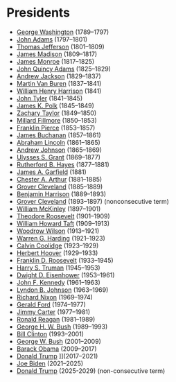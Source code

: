 # Presidents

- [George Washington](./../George-Washington/) (1789–1797)
- [John Adams](./../John-Adams/) (1797–1801)
- [Thomas Jefferson](./../Thomas-Jefferson/) (1801–1809)
- [James Madison](./../James-Madison/) (1809–1817)
- [James Monroe](./../James-Monroe/) (1817–1825)
- [John Quincy Adams](./../John-Quincy-Adams/) (1825–1829)
- [Andrew Jackson](./../Andrew-Jackson/) (1829–1837)
- [Martin Van Buren](./../Martin-Van-Buren/) (1837–1841)
- [William Henry Harrison](./../William-Henry-Harrison/) (1841)
- [John Tyler](./../John-Tyler/) (1841–1845)
- [James K. Polk](./../James-K.-Polk/) (1845–1849)
- [Zachary Taylor](./../Zachary-Taylor/) (1849–1850)
- [Millard Fillmore](./../Millard-Fillmore/) (1850–1853)
- [Franklin Pierce](./../Franklin-Pierce/) (1853–1857)
- [James Buchanan](./../James-Buchanan/) (1857–1861)
- [Abraham Lincoln](./../Abraham-Lincoln/) (1861–1865)
- [Andrew Johnson](./../Andrew-Johnson/) (1865–1869)
- [Ulysses S. Grant](./../Ulysses-S.-Grant/) (1869–1877)
- [Rutherford B. Hayes](./../Rutherford-B.-Hayes/) (1877–1881)
- [James A. Garfield](./../James-A.-Garfield/) (1881)
- [Chester A. Arthur](./../Chester-A.-Arthur/) (1881–1885)
- [Grover Cleveland](./../Grover-Cleveland/) (1885–1889)
- [Benjamin Harrison](./../Benjamin-Harrison/) (1889–1893)
- [Grover Cleveland](./../Grover-Cleveland/) (1893–1897) (nonconsecutive term)
- [William McKinley](./../William-McKinley/) (1897–1901)
- [Theodore Roosevelt](./../Theodore-Roosevelt/) (1901–1909)
- [William Howard Taft](./../William-Howard-Taft/) (1909–1913)
- [Woodrow Wilson](./../Woodrow-Wilson/) (1913–1921)
- [Warren G. Harding](./../Warren-G.-Harding/) (1921–1923)
- [Calvin Coolidge](./../Calvin-Coolidge/) (1923–1929)
- [Herbert Hoover](./../Herbert-Hoover/) (1929–1933)
- [Franklin D. Roosevelt](./../Franklin-D.-Roosevelt/) (1933–1945)
- [Harry S. Truman](./../Harry-S.-Truman/) (1945–1953)
- [Dwight D. Eisenhower](./../Dwight-D.-Eisenhower/) (1953–1961)
- [John F. Kennedy](./../John-F.-Kennedy/) (1961–1963)
- [Lyndon B. Johnson](./../Lyndon-B.-Johnson/) (1963–1969)
- [Richard Nixon](./../Richard-Nixon/) (1969–1974)
- [Gerald Ford](./../Gerald-Ford/) (1974–1977)
- [Jimmy Carter](./../Jimmy-Carter/) (1977–1981)
- [Ronald Reagan](./../Ronald-Reagan/) (1981–1989)
- [George H. W. Bush](./../George-H.-W.-Bush/) (1989–1993)
- [Bill Clinton](./../Bill-Clinton/) (1993–2001)
- [George W. Bush](./../George-W.-Bush/) (2001–2009)
- [Barack Obama](./../Barack-Obama/) (2009–2017)
- [Donald Trump](./../Donald-Trump/) ]](2017–2021)
- [Joe Biden](./../Joe-Biden/) (2021–2025)
- [Donald Trump](./../Donald-Trump/) (2025-2029) (non-consecutive term)